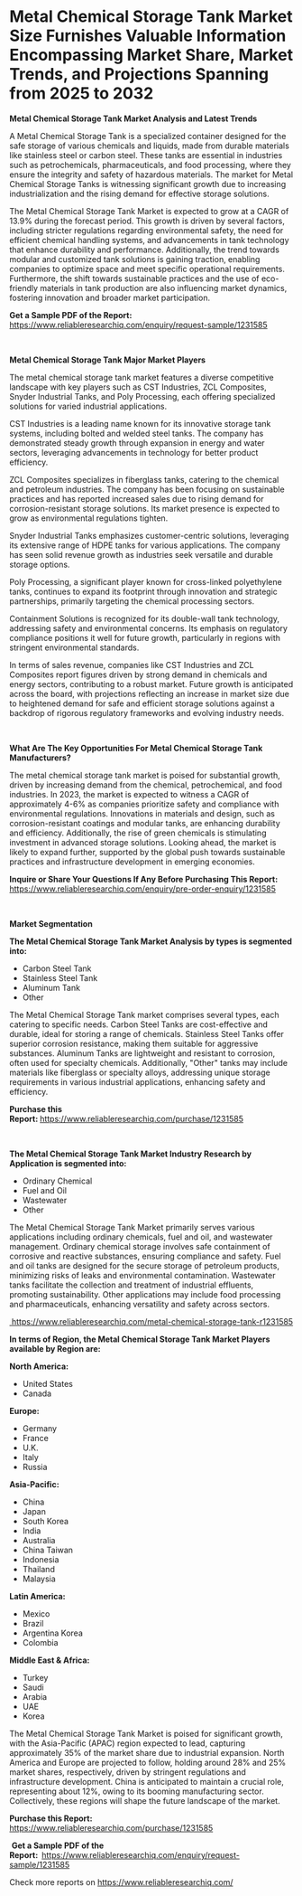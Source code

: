 <p><h1>Metal Chemical Storage Tank Market Size Furnishes Valuable Information Encompassing Market Share, Market Trends, and Projections Spanning from 2025 to 2032</h1></p><p><strong>Metal Chemical Storage Tank Market Analysis and Latest Trends</strong></p>
<p><p>A Metal Chemical Storage Tank is a specialized container designed for the safe storage of various chemicals and liquids, made from durable materials like stainless steel or carbon steel. These tanks are essential in industries such as petrochemicals, pharmaceuticals, and food processing, where they ensure the integrity and safety of hazardous materials. The market for Metal Chemical Storage Tanks is witnessing significant growth due to increasing industrialization and the rising demand for effective storage solutions.</p><p>The Metal Chemical Storage Tank Market is expected to grow at a CAGR of 13.9% during the forecast period. This growth is driven by several factors, including stricter regulations regarding environmental safety, the need for efficient chemical handling systems, and advancements in tank technology that enhance durability and performance. Additionally, the trend towards modular and customized tank solutions is gaining traction, enabling companies to optimize space and meet specific operational requirements. Furthermore, the shift towards sustainable practices and the use of eco-friendly materials in tank production are also influencing market dynamics, fostering innovation and broader market participation.</p></p>
<p><strong>Get a Sample PDF of the Report:&nbsp;</strong> <a href="https://www.reliableresearchiq.com/enquiry/request-sample/1231585?utm_campaign=2324&utm_medium=2&utm_source=Github&utm_content=ia&utm_term=03042025&utm_id=metal-chemical-storage-tank">https://www.reliableresearchiq.com/enquiry/request-sample/1231585</a></p>
<p>&nbsp;</p>
<p><strong>Metal Chemical Storage Tank Major Market Players</strong></p>
<p><p>The metal chemical storage tank market features a diverse competitive landscape with key players such as CST Industries, ZCL Composites, Snyder Industrial Tanks, and Poly Processing, each offering specialized solutions for varied industrial applications.</p><p>CST Industries is a leading name known for its innovative storage tank systems, including bolted and welded steel tanks. The company has demonstrated steady growth through expansion in energy and water sectors, leveraging advancements in technology for better product efficiency. </p><p>ZCL Composites specializes in fiberglass tanks, catering to the chemical and petroleum industries. The company has been focusing on sustainable practices and has reported increased sales due to rising demand for corrosion-resistant storage solutions. Its market presence is expected to grow as environmental regulations tighten.</p><p>Snyder Industrial Tanks emphasizes customer-centric solutions, leveraging its extensive range of HDPE tanks for various applications. The company has seen solid revenue growth as industries seek versatile and durable storage options. </p><p>Poly Processing, a significant player known for cross-linked polyethylene tanks, continues to expand its footprint through innovation and strategic partnerships, primarily targeting the chemical processing sectors.</p><p>Containment Solutions is recognized for its double-wall tank technology, addressing safety and environmental concerns. Its emphasis on regulatory compliance positions it well for future growth, particularly in regions with stringent environmental standards.</p><p>In terms of sales revenue, companies like CST Industries and ZCL Composites report figures driven by strong demand in chemicals and energy sectors, contributing to a robust market. Future growth is anticipated across the board, with projections reflecting an increase in market size due to heightened demand for safe and efficient storage solutions against a backdrop of rigorous regulatory frameworks and evolving industry needs.</p></p>
<p>&nbsp;</p>
<p><strong>What Are The Key Opportunities For Metal Chemical Storage Tank Manufacturers?</strong></p>
<p><p>The metal chemical storage tank market is poised for substantial growth, driven by increasing demand from the chemical, petrochemical, and food industries. In 2023, the market is expected to witness a CAGR of approximately 4-6% as companies prioritize safety and compliance with environmental regulations. Innovations in materials and design, such as corrosion-resistant coatings and modular tanks, are enhancing durability and efficiency. Additionally, the rise of green chemicals is stimulating investment in advanced storage solutions. Looking ahead, the market is likely to expand further, supported by the global push towards sustainable practices and infrastructure development in emerging economies.</p></p>
<p><strong>Inquire or Share Your Questions If Any Before Purchasing This Report:</strong> <a href="https://www.reliableresearchiq.com/enquiry/pre-order-enquiry/1231585?utm_campaign=2324&utm_medium=2&utm_source=Github&utm_content=ia&utm_term=03042025&utm_id=metal-chemical-storage-tank">https://www.reliableresearchiq.com/enquiry/pre-order-enquiry/1231585</a></p>
<p>&nbsp;</p>
<p><strong>Market Segmentation</strong></p>
<p><strong>The Metal Chemical Storage Tank Market Analysis by types is segmented into:</strong></p>
<p><ul><li>Carbon Steel Tank</li><li>Stainless Steel Tank</li><li>Aluminum Tank</li><li>Other</li></ul></p>
<p><p>The Metal Chemical Storage Tank market comprises several types, each catering to specific needs. Carbon Steel Tanks are cost-effective and durable, ideal for storing a range of chemicals. Stainless Steel Tanks offer superior corrosion resistance, making them suitable for aggressive substances. Aluminum Tanks are lightweight and resistant to corrosion, often used for specialty chemicals. Additionally, "Other" tanks may include materials like fiberglass or specialty alloys, addressing unique storage requirements in various industrial applications, enhancing safety and efficiency.</p></p>
<p><strong>Purchase this Report:&nbsp;</strong><a href="https://www.reliableresearchiq.com/purchase/1231585?utm_campaign=2324&utm_medium=2&utm_source=Github&utm_content=ia&utm_term=03042025&utm_id=metal-chemical-storage-tank">https://www.reliableresearchiq.com/purchase/1231585</a></p>
<p>&nbsp;</p>
<p><strong>The Metal Chemical Storage Tank Market Industry Research by Application is segmented into:</strong></p>
<p><ul><li>Ordinary Chemical</li><li>Fuel and Oil</li><li>Wastewater</li><li>Other</li></ul></p>
<p><p>The Metal Chemical Storage Tank Market primarily serves various applications including ordinary chemicals, fuel and oil, and wastewater management. Ordinary chemical storage involves safe containment of corrosive and reactive substances, ensuring compliance and safety. Fuel and oil tanks are designed for the secure storage of petroleum products, minimizing risks of leaks and environmental contamination. Wastewater tanks facilitate the collection and treatment of industrial effluents, promoting sustainability. Other applications may include food processing and pharmaceuticals, enhancing versatility and safety across sectors.</p></p>
<p><a href="https://www.reliableresearchiq.com/metal-chemical-storage-tank-r1231585?utm_campaign=2324&utm_medium=2&utm_source=Github&utm_content=ia&utm_term=03042025&utm_id=metal-chemical-storage-tank">&nbsp;https://www.reliableresearchiq.com/metal-chemical-storage-tank-r1231585</a></p>
<p><strong>In terms of Region, the Metal Chemical Storage Tank Market Players available by Region are:</strong></p>
<p>
    <p> <strong> North America: </strong>
        <ul>
            <li>United States</li>
            <li>Canada</li>
        </ul>
        </p> 
    <p> <strong> Europe: </strong>
        <ul>
            <li>Germany</li>
            <li>France</li>
            <li>U.K.</li>
            <li>Italy</li>
            <li>Russia</li>
        </ul>
        </p> 
    <p> <strong> Asia-Pacific: </strong>
        <ul>
            <li>China</li>
            <li>Japan</li>
            <li>South Korea</li>
            <li>India</li>
            <li>Australia</li>
            <li>China Taiwan</li>
            <li>Indonesia</li>
            <li>Thailand</li>
            <li>Malaysia</li>
        </ul>
        </p> 
    <p> <strong> Latin America: </strong>
        <ul>
            <li>Mexico</li>
            <li>Brazil</li>
            <li>Argentina Korea</li>
            <li>Colombia</li>
        </ul>
        </p> 
    <p> <strong> Middle East & Africa: </strong>
        <ul>
            <li>Turkey</li>
            <li>Saudi</li>
            <li>Arabia</li>
            <li>UAE</li>
            <li>Korea</li>
        </ul>
    </p>
    </p>
<p><p>The Metal Chemical Storage Tank Market is poised for significant growth, with the Asia-Pacific (APAC) region expected to lead, capturing approximately 35% of the market share due to industrial expansion. North America and Europe are projected to follow, holding around 28% and 25% market shares, respectively, driven by stringent regulations and infrastructure development. China is anticipated to maintain a crucial role, representing about 12%, owing to its booming manufacturing sector. Collectively, these regions will shape the future landscape of the market.</p></p>
<p><strong>Purchase this Report: </strong><a href="https://www.reliableresearchiq.com/purchase/1231585?utm_campaign=2324&utm_medium=2&utm_source=Github&utm_content=ia&utm_term=03042025&utm_id=metal-chemical-storage-tank">https://www.reliableresearchiq.com/purchase/1231585</a></p>
<p>&nbsp;<strong>Get a Sample PDF of the Report:&nbsp;&nbsp;</strong><a href="https://www.reliableresearchiq.com/enquiry/request-sample/1231585?utm_campaign=2324&utm_medium=2&utm_source=Github&utm_content=ia&utm_term=03042025&utm_id=metal-chemical-storage-tank">https://www.reliableresearchiq.com/enquiry/request-sample/1231585</a></p>
<p><strong></strong></p>
<p>Check more reports on <a href="https://www.reliableresearchiq.com/?utm_campaign=2324&utm_medium=2&utm_source=Github&utm_content=ia&utm_term=03042025&utm_id=metal-chemical-storage-tank">https://www.reliableresearchiq.com/</a></p>